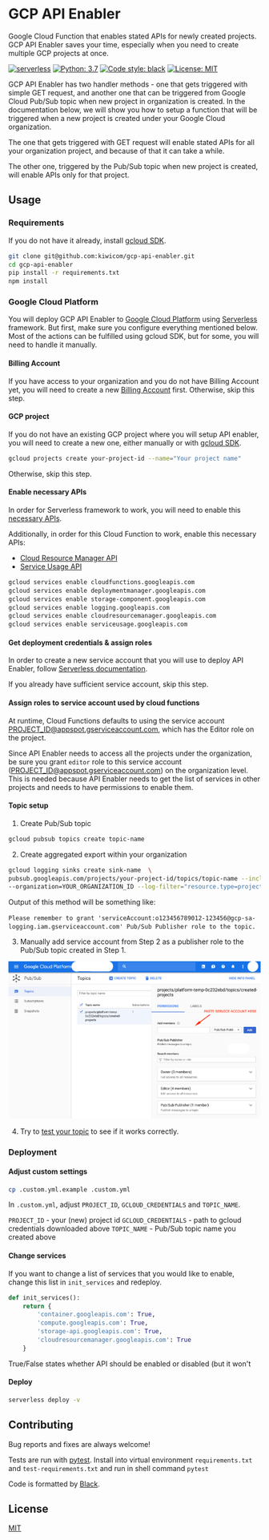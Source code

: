 # GCP API Enabler

Google Cloud Function that enables stated APIs for newly created projects. GCP API Enabler saves your time, especially when you need to create multiple GCP projects at once.

[![serverless](http://public.serverless.com/badges/v3.svg)](http://www.serverless.com) 
[![Python: 3.7](https://img.shields.io/badge/python-3.7-blue.svg)](https://python.org) 
[![Code style: black](https://img.shields.io/badge/code%20style-black-000000.svg)](https://github.com/ambv/black) 
[![License: MIT](https://img.shields.io/badge/license-MIT-blue.svg)](https://github.com/kiwicom/gitlab-unfurly/blob/master/LICENSE)

GCP API Enabler has two handler methods - one that gets triggered with simple GET request, and another one that can be triggered from Google Cloud Pub/Sub topic when new project in organization is created. In the documentation below, we will show you how to setup a function that will be triggered when a new project is created under your Google Cloud organization.

The one that gets triggered with GET request will enable stated APIs for all your organization project, and because of that it can take a while.

The other one, triggered by the Pub/Sub topic when new project is created, will enable APIs only for that project.

## Usage

### Requirements

If you do not have it already, install [gcloud SDK](https://cloud.google.com/sdk/install).

```bash
git clone git@github.com:kiwicom/gcp-api-enabler.git
cd gcp-api-enabler
pip install -r requirements.txt
npm install
```

### Google Cloud Platform

You will deploy GCP API Enabler to [Google Cloud Platform](https://cloud.google.com/) using [Serverless](https://serverless.com/) framework. But first, make sure you configure everything mentioned below. Most of the actions can be fulfilled using gcloud SDK, but for some, you will need to handle it manually.

#### Billing Account

If you have access to your organization and you do not have Billing Account yet, you will need to create a new [Billing Account](https://serverless.com/framework/docs/providers/google/guide/credentials#create-a-google-cloud-billing-account) first. Otherwise, skip this step.

#### GCP project

If you do not have an existing GCP project where you will setup API enabler, you will need to create a new one, either manually or with [gcloud SDK](https://serverless.com/framework/docs/providers/google/guide/credentials#create-a-new-google-cloud-project).

```bash
gcloud projects create your-project-id --name="Your project name"
```

Otherwise, skip this step.

#### Enable necessary APIs

In order for Serverless framework to work, you will need to enable this [necessary APIs](https://serverless.com/framework/docs/providers/google/guide/credentials#enable-the-necessary-apis).

Additionally, in order for this Cloud Function to work, enable this necessary APIs:
* [Cloud Resource Manager API](https://console.cloud.google.com/apis/library/cloudresourcemanager.googleapis.com)
* [Service Usage API](https://console.cloud.google.com/apis/library/serviceusage.googleapis.com)

```bash
gcloud services enable cloudfunctions.googleapis.com
gcloud services enable deploymentmanager.googleapis.com
gcloud services enable storage-component.googleapis.com
gcloud services enable logging.googleapis.com
gcloud services enable cloudresourcemanager.googleapis.com
gcloud services enable serviceusage.googleapis.com
```

#### Get deployment credentials & assign roles

In order to create a new service account that you will use to deploy API Enabler, follow [Serverless documentation](https://serverless.com/framework/docs/providers/google/guide/credentials#get-credentials--assign-roles).

If you already have sufficient service account, skip this step.

#### Assign roles to service account used by cloud functions

At runtime, Cloud Functions defaults to using the service account PROJECT_ID@appspot.gserviceaccount.com, which has the Editor role on the project.

Since API Enabler needs to access all the projects under the organization, be sure you grant `editor` role to this service account (PROJECT_ID@appspot.gserviceaccount.com) on the organization level. This is needed because API Enabler needs to get the list of services in other projects and needs to have permissions to enable them.

#### Topic setup

1. Create Pub/Sub topic

```bash
gcloud pubsub topics create topic-name
```

2. Create aggregated export within your organization

```bash
gcloud logging sinks create sink-name  \
pubsub.googleapis.com/projects/your-project-id/topics/topic-name --include-children \
--organization=YOUR_ORGANIZATION_ID --log-filter="resource.type=project AND protoPayload.methodName=CreateProject"
```

Output of this method will be something like:

`Please remember to grant 'serviceAccount:o123456789012-123456@gcp-sa-logging.iam.gserviceaccount.com' Pub/Sub Publisher role to the topic.`

3. Manually add service account from Step 2 as a publisher role to the Pub/Sub topic created in Step 1.

![alt text](docs/pub_sub_service_account.png)

4. Try to [test your topic](https://cloud.google.com/pubsub/docs/quickstart-console) to see if it works correctly.

### Deployment

#### Adjust custom settings

```bash
cp .custom.yml.example .custom.yml
```

In `.custom.yml`, adjust `PROJECT_ID`, `GCLOUD_CREDENTIALS` and `TOPIC_NAME`.

`PROJECT_ID` - your (new) project id
`GCLOUD_CREDENTIALS` - path to gcloud credentials downloaded above
`TOPIC_NAME` - Pub/Sub topic name you created above

#### Change services

If you want to change a list of services that you would like to enable, change this list in `init_services` and redeploy.

```python
def init_services():
    return {
        'container.googleapis.com': True,
        'compute.googleapis.com': True,
        'storage-api.googleapis.com': True,
        'cloudresourcemanager.googleapis.com': True
    }
```

True/False states whether API should be enabled or disabled (but it won't

#### Deploy

```bash
serverless deploy -v
```

## Contributing

Bug reports and fixes are always welcome!

Tests are run with [pytest](https://pytest.org). Install into virtual environment 
`requirements.txt` and `test-requirements.txt` and run in shell command `pytest`

Code is formatted by [Black](https://github.com/ambv/black).

## License

[MIT](https://github.com/kiwicom/gitlab-unfurly/blob/master/LICENSE)

